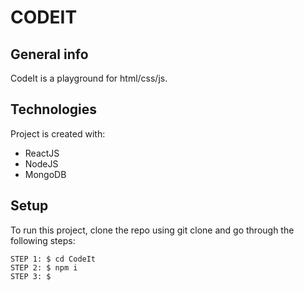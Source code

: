 # CODEIT
## General info
CodeIt is a playground for html/css/js. 
	
## Technologies
Project is created with:
* ReactJS
* NodeJS
* MongoDB
	
## Setup
To run this project, clone the repo using git clone and go through the following steps:

```
STEP 1: $ cd CodeIt
STEP 2: $ npm i
STEP 3: $




